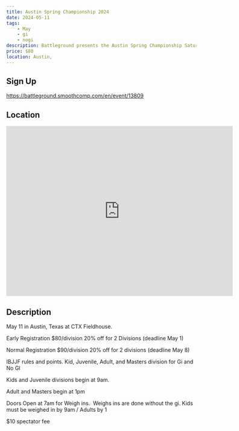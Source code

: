 ```yaml
---
title: Austin Spring Championship 2024
date: 2024-05-11
tags:
    - May
    - gi 
    - nogi 
description: Battleground presents the Austin Spring Championship Saturday May 11
price: $80
location: Austin,
---
```

## Sign Up
https://battleground.smoothcomp.com/en/event/13809

## Location
<iframe src="https://www.google.com/maps/embed?pb=!1m18!1m12!1m3!1d12345.6789!2d-97.8080339!3d30.0894135!2m3!1f0!2f0!3f0!3m2!1i1024!2i768!4f13.1!3m3!1m2!1s0x0%3A0x0!2z30.0894135!5e0!3m2!1sen!2sus!4v1234567890" width="600" height="450" style="border:0;" allowfullscreen="" loading="lazy"></iframe>

## Description
May 11 in Austin, Texas at CTX Fieldhouse. 


Early Registration $80/division 20% off for 2 Divisions (deadline May 1)


Normal Registration $90/division 20% off for 2 divisions (deadline May 8)


IBJJF rules and points. Kid, Juvenile, Adult, and Masters division for Gi and No GI 


Kids and Juvenile divisions begin at 9am.


Adult and Masters begin at 1pm


Doors Open at 7am for Weigh ins.  Weighs ins are done without the gi. Kids must be weighed in by 9am / Adults by 1


$10 spectator fee